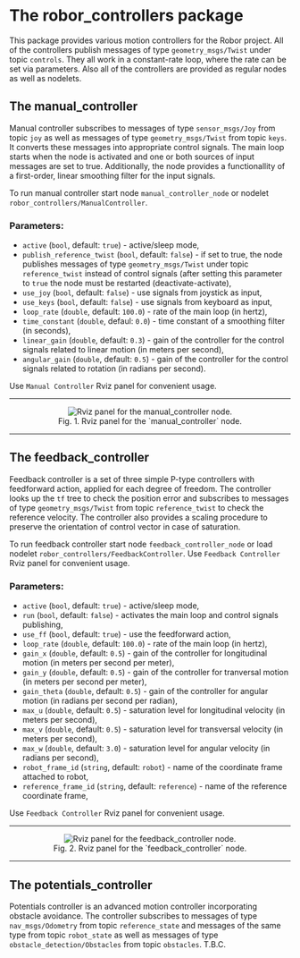 # The robor_controllers package

This package provides various motion controllers for the Robor project. All of the controllers publish messages of type `geometry_msgs/Twist` under topic `controls`. They all work in a constant-rate loop, where the rate can be set via parameters. Also all of the controllers are provided as regular nodes as well as nodelets.

## The manual_controller

Manual controller subscribes to messages of type `sensor_msgs/Joy` from topic `joy` as well as messages of type `geometry_msgs/Twist` from topic `keys`. It converts these messages into appropriate control signals. The main loop starts when the node is activated and one or both sources of input messages are set to true. Additionally, the node provides a functionallity of a first-order, linear smoothing filter for the input signals.

To run manual controller start node `manual_controller_node` or nodelet `robor_controllers/ManualController`.

### Parameters:
- `active` (`bool`, default: `true`) - active/sleep mode,
- `publish_reference_twist` (`bool`, default: `false`) - if set to true, the node publishes messages of type `geometry_msgs/Twist` under topic `reference_twist` instead of control signals (after setting this parameter to `true` the node must be restarted (deactivate-activate),
- `use_joy` (`bool`, default: `false`) - use signals from joystick as input,
- `use_keys` (`bool`, default: `false`) - use signals from keyboard as input,
- `loop_rate` (`double`, default: `100.0`) - rate of the main loop (in hertz),
- `time_constant` (`double`, defaul: `0.0`) - time constant of a smoothing filter (in seconds),
- `linear_gain` (`double`, default: `0.3`) - gain of the controller for the control signals related to linear motion (in meters per second),
- `angular_gain` (`double`, default: `0.5`) - gain of the controller for the control signals related to rotation (in radians per second).

Use `Manual Controller` Rviz panel for convenient usage.

-----------------------
<p align="center">
  <img src="https://user-images.githubusercontent.com/1482514/28524151-9eff60d2-707f-11e7-9e71-58d83edf46f3.png" alt="Rviz panel for the manual_controller node."/>
  <br/>
  Fig. 1. Rviz panel for the `manual_controller` node.
</p>

-----------------------

## The feedback_controller

Feedback controller is a set of three simple P-type controllers with feedforward action, applied for each degree of freedom. The controller looks up the `tf` tree to check the position error and subscribes to messages of type `geometry_msgs/Twist` from topic `reference_twist` to check the reference velocity. The controller also provides a scaling procedure to preserve the orientation of control vector in case of saturation.

To run feedback controller start node `feedback_controller_node` or load nodelet `robor_controllers/FeedbackController`. Use `Feedback Controller` Rviz panel for convenient usage.

### Parameters:
- `active` (`bool`, default: `true`) - active/sleep mode,
- `run` (`bool`, default: `false`) - activates the main loop and control signals publishing,
- `use_ff` (`bool`, default: `true`) - use the feedforward action,
- `loop_rate` (`double`, default: `100.0`) - rate of the main loop (in hertz),
- `gain_x` (`double`, default: `0.5`) - gain of the controller for longitudinal motion (in meters per second per meter),
- `gain_y` (`double`, default: `0.5`) - gain of the controller for tranversal motion (in meters per second per meter),
- `gain_theta` (`double`, default: `0.5`) - gain of the controller for angular motion (in radians per second per radian),
- `max_u` (`double`, default: `0.5`) - saturation level for longitudinal velocity (in meters per second),
- `max_v` (`double`, default: `0.5`) - saturation level for transversal velocity (in meters per second),
- `max_w` (`double`, default: `3.0`) - saturation level for angular velocity (in radians per second),
- `robot_frame_id` (`string`, default: `robot`) - name of the coordinate frame attached to robot,
- `reference_frame_id` (`string`, default: `reference`) - name of the reference coordinate frame,

Use `Feedback Controller` Rviz panel for convenient usage.

-----------------------
<p align="center">
  <img src="https://user-images.githubusercontent.com/1482514/28526380-aaf0b6ea-7087-11e7-8aa1-6a1fde471d25.png" alt="Rviz panel for the feedback_controller node."/>
  <br/>
  Fig. 2. Rviz panel for the `feedback_controller` node.
</p>

-----------------------

## The potentials_controller

Potentials controller is an advanced motion controller incorporating obstacle avoidance. The controller subscribes to messages of type `nav_msgs/Odometry` from topic `reference_state` and messages of the same type from topic `robot_state` as well as messages of type `obstacle_detection/Obstacles` from topic `obstacles`. T.B.C.
